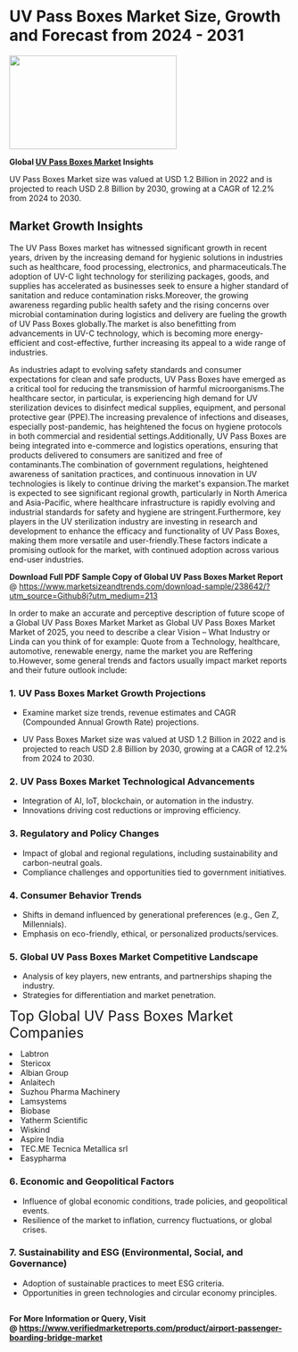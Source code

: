 <H1>UV Pass Boxes Market Size, Growth and Forecast from 2024 - 2031</H1><img class="aligncenter size-medium wp-image-584254" src="https://thirdeyenews.in/wp-content/uploads/2024/09/Global-Market-Research-300x168.jpeg" alt="" width="300" height="168" /><p><strong>Global&nbsp;<a href="https://www.marketsizeandtrends.com/download-sample/238642/?utm_source=Github8j?utm_medium=213">UV Pass Boxes Market</a> Insights</strong></p><p>UV Pass Boxes Market size was valued at USD 1.2 Billion in 2022 and is projected to reach USD 2.8 Billion by 2030, growing at a CAGR of 12.2% from 2024 to 2030.</p><p><h2>Market Growth Insights</h2> <p>The UV Pass Boxes market has witnessed significant growth in recent years, driven by the increasing demand for hygienic solutions in industries such as healthcare, food processing, electronics, and pharmaceuticals.The adoption of UV-C light technology for sterilizing packages, goods, and supplies has accelerated as businesses seek to ensure a higher standard of sanitation and reduce contamination risks.Moreover, the growing awareness regarding public health safety and the rising concerns over microbial contamination during logistics and delivery are fueling the growth of UV Pass Boxes globally.The market is also benefitting from advancements in UV-C technology, which is becoming more energy-efficient and cost-effective, further increasing its appeal to a wide range of industries.</p> <p>As industries adapt to evolving safety standards and consumer expectations for clean and safe products, UV Pass Boxes have emerged as a critical tool for reducing the transmission of harmful microorganisms.The healthcare sector, in particular, is experiencing high demand for UV sterilization devices to disinfect medical supplies, equipment, and personal protective gear (PPE).The increasing prevalence of infections and diseases, especially post-pandemic, has heightened the focus on hygiene protocols in both commercial and residential settings.Additionally, UV Pass Boxes are being integrated into e-commerce and logistics operations, ensuring that products delivered to consumers are sanitized and free of contaminants.The combination of government regulations, heightened awareness of sanitation practices, and continuous innovation in UV technologies is likely to continue driving the market's expansion.The market is expected to see significant regional growth, particularly in North America and Asia-Pacific, where healthcare infrastructure is rapidly evolving and industrial standards for safety and hygiene are stringent.Furthermore, key players in the UV sterilization industry are investing in research and development to enhance the efficacy and functionality of UV Pass Boxes, making them more versatile and user-friendly.These factors indicate a promising outlook for the market, with continued adoption across various end-user industries.<p><span class=""><strong>Download Full PDF Sample Copy of Global UV Pass Boxes Market Report</strong> @ <a href="https://www.marketsizeandtrends.com/download-sample/238642/?utm_source=Github8j?utm_medium=213" target="_blank">https://www.marketsizeandtrends.com/download-sample/238642/?utm_source=Github8j?utm_medium=213</a></span></p><p>In order to make an accurate and perceptive description of future scope of a Global&nbsp;UV Pass Boxes Market Market as Global&nbsp;UV Pass Boxes Market Market of 2025, you need to describe a clear Vision &ndash; What Industry or Linda can you think of for example: Quote from a Technology, healthcare, automotive, renewable energy, name the market you are Reffering to.However, some general trends and factors usually impact market reports and their future outlook include:</p><h3>1.&nbsp;<strong>UV Pass Boxes Market Growth Projections</strong></h3><ul><li>Examine market size trends, revenue estimates and CAGR (Compounded Annual Growth Rate) projections.</li><li><p>UV Pass Boxes Market size was valued at USD 1.2 Billion in 2022 and is projected to reach USD 2.8 Billion by 2030, growing at a CAGR of 12.2% from 2024 to 2030.</p></li></ul><h3>2.&nbsp;<strong>UV Pass Boxes Market Technological Advancements</strong></h3><ul><li>Integration of AI, IoT, blockchain, or automation in the industry.</li><li>Innovations driving cost reductions or improving efficiency.</li></ul><h3>3.&nbsp;<strong>Regulatory and Policy Changes</strong></h3><ul><li>Impact of global and regional regulations, including sustainability and carbon-neutral goals.</li><li>Compliance challenges and opportunities tied to government initiatives.</li></ul><h3>4.&nbsp;<strong>Consumer Behavior Trends</strong></h3><ul><li>Shifts in demand influenced by generational preferences (e.g., Gen Z, Millennials).</li><li>Emphasis on eco-friendly, ethical, or personalized products/services.</li></ul><h3>5.&nbsp;<strong>Global UV Pass Boxes Market Competitive Landscape</strong></h3><ul><li>Analysis of key players, new entrants, and partnerships shaping the industry.</li><li>Strategies for differentiation and market penetration.</li></ul><p data-pm-slice="1 1 []"><span style="color: inherit; font-family: inherit; font-size: 25px;">Top Global UV Pass Boxes Market Companies</span></p><div class="" data-test-id=""><p><li>Labtron</li><li> Stericox</li><li> Albian Group</li><li> Anlaitech</li><li> Suzhou Pharma Machinery</li><li> Lamsystems</li><li> Biobase</li><li> Yatherm Scientific</li><li> Wiskind</li><li> Aspire India</li><li> TEC.ME Tecnica Metallica srl</li><li> Easypharma</li></p></div><h3>6.&nbsp;<strong>Economic and Geopolitical Factors</strong></h3><ul><li>Influence of global economic conditions, trade policies, and geopolitical events.</li><li>Resilience of the market to inflation, currency fluctuations, or global crises.</li></ul><h3>7.&nbsp;<strong>Sustainability and ESG (Environmental, Social, and Governance)</strong></h3><ul><li>Adoption of sustainable practices to meet ESG criteria.</li><li>Opportunities in green technologies and circular economy principles.</li></ul><h2><strong style="font-size: 14px;">For More Information or Query, Visit @&nbsp;</strong><a style="background-color: #ffffff; font-size: 14px;" href="https://www.marketsizeandtrends.com/report/uv-pass-boxes-market/" target="_blank">https://www.verifiedmarketreports.com/product/airport-passenger-boarding-bridge-market</a></h2>